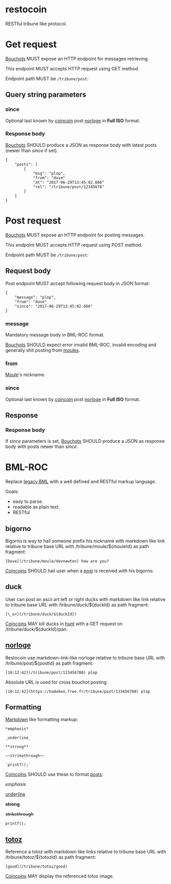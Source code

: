 # restocoin

RESTful tribune like protocol.

# Get request

[Bouchots](../ontology/bouchot.md) MUST expose an HTTP endpoint for messages retrieving.

This endpoint MUST accepts HTTP request using GET method.

Endpoint path MUST be `/tribune/post`:

## Query string parameters

### since

Optional last known by [coincoin](../ontology/coincoin.md) post
[norloge](../ontology/norloge.md) in **Full ISO** format.

### Response body

[Bouchots](../ontology/bouchot.md) SHOULD produce
a JSON as response body with latest posts (newer than *since* if set).

```
{
    "posts": [
        {
            "msg": "plop",
            "from": "dave"
            "at": "2017-06-29T13:45:02.666"
            "rel": "/tribune/post/12345678"
        }
    ]
}
```

# Post request

[Bouchots](../ontology/bouchot.md) MUST expose an HTTP endpoint for posting messages.

This endpoint MUST accepts HTTP request using POST method.

Endpoint path MUST be `/tribune/post`:

## Request body

Post endpoint MUST accept following request body in JSON format:

```
{
    "message": "plop",
    "from": "dave"
    "since": "2017-06-29T13:45:02.666"
}
```

### message

Mandatory message body in BML-ROC format.

[Bouchots](../ontology/bouchot.md) SHOULD expect error invalid BML-ROC, invalid encoding
 and generally shit posting from [moules](../ontology/moules.md).

### from

[Moule](../ontology/moules.md)'s nickname.

### since

Optional last known by [coincoin](../ontology/coincoin.md) post
[norloge](../ontology/norloge.md) in **Full ISO** format.

## Response

### Response body

If *since* parameters is set, [Bouchots](../ontology/bouchot.md) SHOULD produce
a JSON as response body with posts newer than *since*.

# BML-ROC

Replace [legacy BML](../legacy/legacy_bml.md) with a well defined and RESTful markup
language.

Goals:

- easy to parse.
- readable as plain text.
- RESTful

## bigorno

Bigorno is way to hail someone prefix his nickname
with markdown like link relative to tribune base URL with 
/tribune/moule/${mouleId} as path fragment:
```
[Dave](/tribune/moule/devnewton) how are you?
```

[Coincoins](../ontology/coincoin.md) SHOULD hail user when a [post](../ontology/post.md) is received with his bigorno.

## duck

User can post an ascii art left or right ducks with markdown like link
relative to tribune base URL with 
/tribune/duck/${duckId} as path fragment:

```
[\_o<](/tribune/duck/${duckId})
```

[Coincoins](../ontology/coincoin.md) MAY kill ducks in [hunt](../ontology/hunt.md)
with a GET request on /tribune/duck/${duckId}/pan.

## [norloge](../ontology/norloge.md)

Restocoin use markdown-link-like norloge relative to tribune base URL with 
/tribune/post/${postId} as path fragment:

```
[10:12:42](/tribune/post/123456780) plop
```

Absolute URL is used for cross bouchot posting:

```
[10:12:42](https://hadoken.free.fr/tribune/post/123456780) plop
```

## Formatting

[Markdown](https://daringfireball.net/projects/markdown/syntax) like formatting markup:

```
*emphasis*

_underline_

**strong**

~~strikethrough~~

`printf();`

```

[Coincoins](../ontology/coincoin.md) SHOULD use these to format [posts](../ontology/post.md):

*emphasis*

<u>underline</u>

**strong**

<s>strikethrough</s>

`printf();`

## [totoz](../ontology/totoz.md)

Reference a totoz with markdown like links
relative to tribune base URL with 
/tribune/totoz/${totozId} as path fragment:

```
[good](/tribune/totoz/good)
```

[Coincoins](../ontology/coincoin.md) MAY display the referenced totoz image.